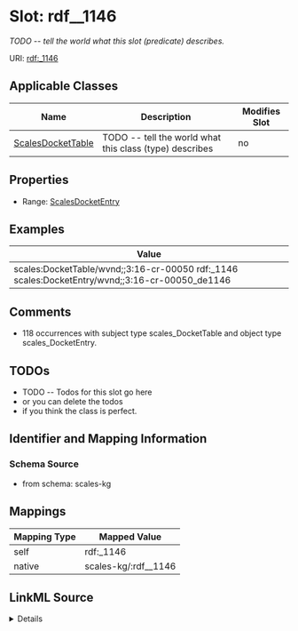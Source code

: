 

# Slot: rdf__1146


_TODO -- tell the world what this slot (predicate) describes._





URI: [rdf:_1146](http://www.w3.org/1999/02/22-rdf-syntax-ns#_1146)



<!-- no inheritance hierarchy -->





## Applicable Classes

| Name | Description | Modifies Slot |
| --- | --- | --- |
| [ScalesDocketTable](../classes/ScalesDocketTable.md) | TODO -- tell the world what this class (type) describes |  no  |







## Properties

* Range: [ScalesDocketEntry](../classes/ScalesDocketEntry.md)






## Examples

| Value |
| --- |
| scales:DocketTable/wvnd;;3:16-cr-00050 rdf:_1146 scales:DocketEntry/wvnd;;3:16-cr-00050_de1146 |

## Comments

* 118 occurrences with subject type scales_DocketTable and object type scales_DocketEntry.

## TODOs

* TODO -- Todos for this slot go here
* or you can delete the todos
* if you think the class is perfect.

## Identifier and Mapping Information







### Schema Source


* from schema: scales-kg




## Mappings

| Mapping Type | Mapped Value |
| ---  | ---  |
| self | rdf:_1146 |
| native | scales-kg/:rdf__1146 |




## LinkML Source

<details>
```yaml
name: rdf__1146
description: TODO -- tell the world what this slot (predicate) describes.
todos:
- TODO -- Todos for this slot go here
- or you can delete the todos
- if you think the class is perfect.
comments:
- 118 occurrences with subject type scales_DocketTable and object type scales_DocketEntry.
examples:
- value: scales:DocketTable/wvnd;;3:16-cr-00050 rdf:_1146 scales:DocketEntry/wvnd;;3:16-cr-00050_de1146
from_schema: scales-kg
rank: 1000
slot_uri: rdf:_1146
alias: rdf__1146
domain_of:
- scales_DocketTable
range: scales_DocketEntry

```
</details>